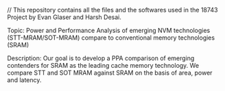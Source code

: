 // This repository contains all the files and the softwares used in the 18743 Project by Evan Glaser and Harsh Desai.

Topic: Power and Performance Analysis of emerging NVM technologies (STT-MRAM/SOT-MRAM) compare to conventional memory technologies (SRAM)

Description: Our goal is to develop a PPA comparison of emerging contenders for SRAM as the leading cache memory technology. We compare STT and SOT MRAM against SRAM on the basis of area, power and latency.
